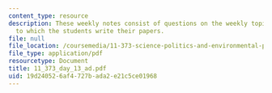 ```yaml
---
content_type: resource
description: These weekly notes consist of questions on the weekly topics, in response
  to which the students write their papers.
file: null
file_location: /coursemedia/11-373-science-politics-and-environmental-policy-fall-2004/19d240526af4727bada2e21c5ce01968_11_373_day_13_ad.pdf
file_type: application/pdf
resourcetype: Document
title: 11_373_day_13_ad.pdf
uid: 19d24052-6af4-727b-ada2-e21c5ce01968
---
```


